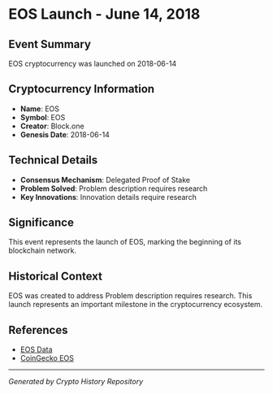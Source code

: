 # EOS Launch - June 14, 2018

## Event Summary
EOS cryptocurrency was launched on 2018-06-14

## Cryptocurrency Information
- **Name**: EOS
- **Symbol**: EOS
- **Creator**: Block.one
- **Genesis Date**: 2018-06-14

## Technical Details
- **Consensus Mechanism**: Delegated Proof of Stake
- **Problem Solved**: Problem description requires research
- **Key Innovations**: Innovation details require research

## Significance
This event represents the launch of EOS, marking the beginning of its blockchain network.

## Historical Context
EOS was created to address Problem description requires research. This launch represents an important milestone in the cryptocurrency ecosystem.

## References
- [EOS Data](../cryptocurrencies/eos.json)
- [CoinGecko EOS](https://www.coingecko.com/en/coins/eos)

---
*Generated by Crypto History Repository*
